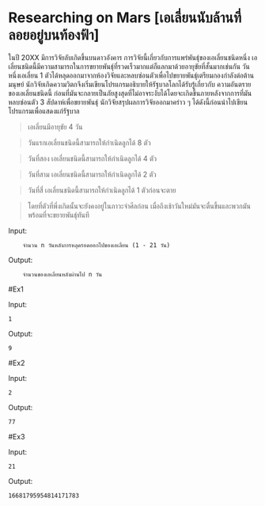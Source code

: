 # Researching on Mars [เอเลี่ยนนับล้านที่ลอยอยู่บนท้องฟ้า] #

ในปี 20XX มีการวิจัยลับเกิดขึ้นบนดาวอังคาร การวิจัยนี้เกี่ยวกับการแพร่พันธุ์ของเอเลี่ยนชนิดหนึ่ง เอเลี่ยนชนิดนี้มีความสามารถในการขยายพันธุ์ที่รวดเร็วมากแต่ก็แลกมาด้วยอายุขัยที่สั้นมากเช่นกัน
วันหนึ่งเอเลี่ยน 1 ตัวได้หลุดออกมาจากห้องวิจัยและหลบซ่อนตัวเพื่อไปขยายพันธุ์เตรียมกองกำลังต่อต้านมนุษย์ นักวิจัยเกิดความวิตกจึงเริ่มเขียนโปรแกรมอธิบายให้รัฐบาลโลกได้รับรู้เกี่ยวกับ
ความอันตรายของเอเลี่ยนชนิดนี้ ก่อนที่มันจะกลายเป็นภัยสูงสุดที่ไม่อาจระงับได้โดยจะเกิดขึ้นภายหลังจากการที่มันหลบซ่อนตัว 3 สัปดาห์เพื่อขยายพันธุ์
นักวิจัยสรุปผลการวิจัยออกมาคร่าว ๆ ได้ดังนี้ก่อนนำไปเขียนโปรแกรมเพื่อแสดงแก่รัฐบาล

>เอเลี่ยนมีอายุขัย 4 วัน

>วันแรกเอเลี่ยนชนิดนี้สามารถให้กำเนิดลูกได้ 8 ตัว

>วันที่สอง เอเลี่ยนชนิดนี้สามารถให้กำเนิดลูกได้ 4 ตัว

>วันที่สาม เอเลี่ยนชนิดนี้สามารถให้กำเนิดลูกได้ 2 ตัว

>วันที่สี่ เอเลี่ยนชนิดนี้สามารถให้กำเนิดลูกได้ 1 ตัวก่อนจะตาย

>โดยที่ตัวที่พึ่งเกิดนั้นจะยังคงอยู่ในภาวะจำศีลก่อน เมื่อถึงเช้าวันใหม่มันจะตื่นขึ้นและพวกมันพร้อมที่จะขยายพันธุ์ทันที

Input:  

        จำนวน n วันหลังการหลุดรอดออกไปของเอเลี่ยน (1 - 21 วัน)

Output:

        จำนวนของเอเลี่ยนหลังผ่านไป n วัน

#Ex1

Input:

    1
        
Output:

    9
    
#Ex2

Input:

    2
    
Output:

    77
    
#Ex3
    
Input:
    
    21
    
Output:

    16681795954814171783


